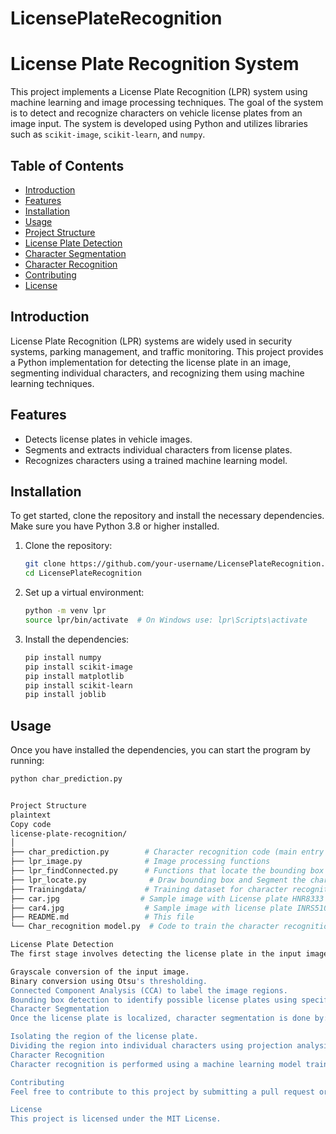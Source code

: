 # LicensePlateRecognition

# License Plate Recognition System

This project implements a License Plate Recognition (LPR) system using machine learning and image processing techniques. The goal of the system is to detect and recognize characters on vehicle license plates from an image input. The system is developed using Python and utilizes libraries such as `scikit-image`, `scikit-learn`, and `numpy`.

## Table of Contents
- [Introduction](#introduction)
- [Features](#features)
- [Installation](#installation)
- [Usage](#usage)
- [Project Structure](#project-structure)
- [License Plate Detection](#license-plate-detection)
- [Character Segmentation](#character-segmentation)
- [Character Recognition](#character-recognition)
- [Contributing](#contributing)
- [License](#license)

## Introduction

License Plate Recognition (LPR) systems are widely used in security systems, parking management, and traffic monitoring. This project provides a Python implementation for detecting the license plate in an image, segmenting individual characters, and recognizing them using machine learning techniques.

## Features

- Detects license plates in vehicle images.
- Segments and extracts individual characters from license plates.
- Recognizes characters using a trained machine learning model.

  
## Installation

To get started, clone the repository and install the necessary dependencies. Make sure you have Python 3.8 or higher installed.

1. Clone the repository:
    ```bash
    git clone https://github.com/your-username/LicensePlateRecognition.git
    cd LicensePlateRecognition
    ```

2. Set up a virtual environment:
    ```bash
    python -m venv lpr
    source lpr/bin/activate  # On Windows use: lpr\Scripts\activate
    ```

3. Install the dependencies:
    ```bash
    pip install numpy
    pip install scikit-image
    pip install matplotlib
    pip install scikit-learn
    pip install joblib
    ```

## Usage

Once you have installed the dependencies, you can start the program by running:

```bash
python char_prediction.py


Project Structure
plaintext
Copy code
license-plate-recognition/
│
├── char_prediction.py        # Character recognition code (main entry point)
├── lpr_image.py              # Image processing functions
├── lpr_findConnected.py      # Functions that locate the bounding box of the license plate
├── lpr_locate.py              # Draw bounding box and Segment the characthers on the Licenseplate
├── Trainingdata/             # Training dataset for character recognition
├── car.jpg                  # Sample image with License plate HNR8333
├── car4.jpg                  # Sample image with license plate INRS5103
├── README.md                 # This file
└── Char_recognition model.py  # Code to train the character recognition model

License Plate Detection
The first stage involves detecting the license plate in the input image. The steps include:

Grayscale conversion of the input image.
Binary conversion using Otsu's thresholding.
Connected Component Analysis (CCA) to label the image regions.
Bounding box detection to identify possible license plates using specific size and shape constraints.
Character Segmentation
Once the license plate is localized, character segmentation is done by:

Isolating the region of the license plate.
Dividing the region into individual characters using projection analysis and connected components.
Character Recognition
Character recognition is performed using a machine learning model trained on a labeled dataset of characters. The characters are resized to a uniform size (20x20 pixels) before feeding into a Support Vector Classifier (SVC) for classification.

Contributing
Feel free to contribute to this project by submitting a pull request or opening an issue. All contributions are welcome!

License
This project is licensed under the MIT License.
